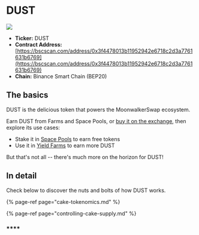 # DUST

![](../../.gitbook/assets/docs-masthead-17-%20%281%29.png)

* **Ticker:** DUST
* **Contract Address:** [https://bscscan.com/address/0x3f4478013b11952942e6718c2d3a7761631b6769](https://bscscan.com/address/0x3f4478013b11952942e6718c2d3a7761631b6769) 
* **Chain:** Binance Smart Chain \(BEP20\)

## The basics

DUST is the delicious token that powers the MoonwalkerSwap ecosystem.

Earn DUST from Farms and Space Pools, or [buy it on the exchange](../../products/moonwalkerswap-exchange/), then explore its use cases:

* Stake it in [Space Pools](../../products/syrup-pool/) to earn free tokens
* Use it in [Yield Farms](https://docs.moonwalker.network/products/yield-farming) to earn more DUST

But that's not all -- there's much more on the horizon for DUST!

## In detail

Check below to discover the nuts and bolts of how DUST works.

{% page-ref page="cake-tokenomics.md" %}

{% page-ref page="controlling-cake-supply.md" %}



### \*\*\*\*

